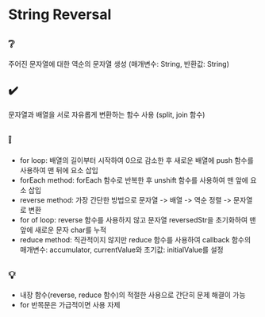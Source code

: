 # String Reversal

## ❔

주어진 문자열에 대한 역순의 문자열 생성 (매개변수: String, 반환값: String)

## ✔️

문자열과 배열을 서로 자유롭게 변환하는 함수 사용 (split, join 함수)

## ❕

- for loop: 배열의 길이부터 시작하여 0으로 감소한 후 새로운 배열에 push 함수를 사용하여 맨 뒤에 요소 삽입
- forEach method: forEach 함수로 반복한 후 unshift 함수를 사용하여 맨 앞에 요소 삽입
- reverse method: 가장 간단한 방법으로 문자열 -> 배열 -> 역순 정렬 -> 문자열로 변환
- for of loop: reverse 함수를 사용하지 않고 문자열 reversedStr을 초기화하여 맨 앞에 새로운 문자 char를 누적
- reduce method: 직관적이지 않지만 reduce 함수를 사용하여 callback 함수의 매개변수: accumulator, currentValue와 초기값: initialValue를 설정

## 💡

- 내장 함수(reverse, reduce 함수)의 적절한 사용으로 간단히 문제 해결이 가능
- for 반목문은 가급적이면 사용 자제
